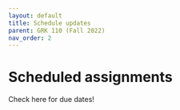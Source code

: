 ```yaml
---
layout: default
title: Schedule updates
parent: GRK 110 (Fall 2022)
nav_order: 2
---
```


# Scheduled assignments

Check here for due dates!